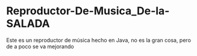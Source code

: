 # Reproductor-De-Musica_De-la-SALADA
Este es un reproductor de música hecho en Java, no es la gran cosa, pero de a poco se va mejorando
